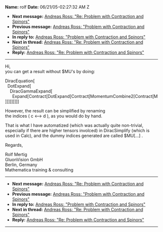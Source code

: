 **Name:** rolf
**Date:** 06/21/05-02:27:32 AM Z

  - **Next message:** [Andreas Ross: "Re: Problem with Contraction and
    Spinors"](0281.html)
  - **Previous message:** [Andreas Ross: "Problem with Contraction and
    Spinors"](0279.html)
  - **In reply to:** [Andreas Ross: "Problem with Contraction and
    Spinors"](0279.html)
  - **Next in thread:** [Andreas Ross: "Re: Problem with Contraction and
    Spinors"](0281.html)
  - **Reply:** [Andreas Ross: "Re: Problem with Contraction and
    Spinors"](0281.html)

-----

Hi,  
you can get a result without $MU's by doing:  

DiracEquation[  
  DotExpand[  
    DiracGammaExpand[  
      Expand[Contract[DotExpand[Contract[MomentumCombine2[Contract[M]]]]]]]]]  

However, the result can be simplified by renaming  
the indices ( c \<--\> d ), as you would do by hand.  

That is what I have automatized (which was actually quite non-trivial,
especially if there are higher tensors involced) in DiracSimplify (which
is used in Calc), and the dummy indices generated are called
$MU[...] .  

Regards,  

Rolf Mertig  
GluonVision GmbH  
Berlin, Germany  
Mathematica training & consulting  

-----

  - **Next message:** [Andreas Ross: "Re: Problem with Contraction and
    Spinors"](0281.html)
  - **Previous message:** [Andreas Ross: "Problem with Contraction and
    Spinors"](0279.html)
  - **In reply to:** [Andreas Ross: "Problem with Contraction and
    Spinors"](0279.html)
  - **Next in thread:** [Andreas Ross: "Re: Problem with Contraction and
    Spinors"](0281.html)
  - **Reply:** [Andreas Ross: "Re: Problem with Contraction and
    Spinors"](0281.html)

-----

